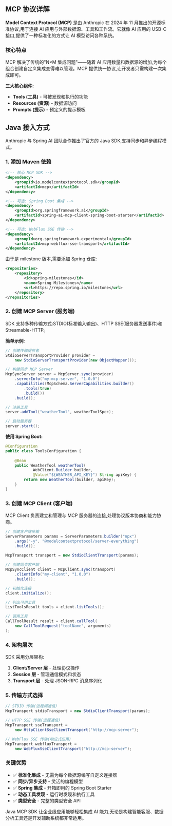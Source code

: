 ## MCP 协议详解

**Model Context Protocol (MCP)** 是由 Anthropic 在 2024 年 11 月推出的开源标准协议,用于连接 AI 应用与外部数据源、工具和工作流。它就像 AI 应用的 USB-C 接口,提供了一种标准化的方式让 AI 模型访问各种系统。

### 核心特点

MCP 解决了传统的"N×M 集成问题"——随着 AI 应用数量和数据源的增加,为每个组合创建自定义集成变得难以管理。MCP 提供统一协议,让开发者只需构建一次集成即可。

**三大核心组件:**
- **Tools (工具)** - 可被发现和执行的功能
- **Resources (资源)** - 数据源访问
- **Prompts (提示)** - 预定义的提示模板

## Java 接入方式

Anthropic 与 Spring AI 团队合作推出了官方的 Java SDK,支持同步和异步编程模式。

### 1. 添加 Maven 依赖

```xml
<!-- 核心 MCP SDK -->
<dependency>
    <groupId>io.modelcontextprotocol.sdk</groupId>
    <artifactId>mcp</artifactId>
</dependency>

<!-- 可选: Spring Boot 集成 -->
<dependency>
    <groupId>org.springframework.ai</groupId>
    <artifactId>spring-ai-mcp-client-spring-boot-starter</artifactId>
</dependency>

<!-- 可选: WebFlux SSE 传输 -->
<dependency>
    <groupId>org.springframework.experimental</groupId>
    <artifactId>mcp-webflux-sse-transport</artifactId>
</dependency>
```

由于是 milestone 版本,需要添加 Spring 仓库:

```xml
<repositories>
    <repository>
        <id>spring-milestones</id>
        <name>Spring Milestones</name>
        <url>https://repo.spring.io/milestone</url>
    </repository>
</repositories>
```

### 2. 创建 MCP Server (服务端)

SDK 支持多种传输方式:STDIO(标准输入输出)、HTTP SSE(服务器发送事件)和 Streamable-HTTP。

**简单示例:**

```java
// 创建传输提供者
StdioServerTransportProvider provider = 
    new StdioServerTransportProvider(new ObjectMapper());

// 构建同步 MCP Server
McpSyncServer server = McpServer.sync(provider)
    .serverInfo("my-mcp-server", "1.0.0")
    .capabilities(McpSchema.ServerCapabilities.builder()
        .tools(true)
        .build())
    .build();

// 注册工具
server.addTool("weatherTool", weatherToolSpec);

// 启动服务器
server.start();
```

**使用 Spring Boot:**

```java
@Configuration
public class ToolsConfiguration {
    
    @Bean
    public WeatherTool weatherTool(
            WebClient.Builder builder,
            @Value("${WEATHER_API_KEY}") String apiKey) {
        return new WeatherTool(builder, apiKey);
    }
}
```

### 3. 创建 MCP Client (客户端)

MCP Client 负责建立和管理与 MCP 服务器的连接,处理协议版本协商和能力协商。

```java
// 创建客户端传输
ServerParameters params = ServerParameters.builder("npx")
    .args("-y", "@modelcontextprotocol/server-everything")
    .build();
    
McpTransport transport = new StdioClientTransport(params);

// 创建同步客户端
McpSyncClient client = McpClient.sync(transport)
    .clientInfo("my-client", "1.0.0")
    .build();

// 初始化连接
client.initialize();

// 列出可用工具
ListToolsResult tools = client.listTools();

// 调用工具
CallToolResult result = client.callTool(
    new CallToolRequest("toolName", arguments)
);
```

### 4. 架构层次

SDK 采用分层架构:

1. **Client/Server 层** - 处理协议操作
2. **Session 层** - 管理通信模式和状态
3. **Transport 层** - 处理 JSON-RPC 消息序列化

### 5. 传输方式选择

```java
// STDIO 传输(进程间通信)
McpTransport stdioTransport = new StdioClientTransport(params);

// HTTP SSE 传输(远程通信)
McpTransport sseTransport = 
    new HttpClientSseClientTransport("http://mcp-server");

// WebFlux SSE 传输(响应式应用)
McpTransport webfluxTransport = 
    new WebFluxSseClientTransport("http://mcp-server");
```

### 关键优势

- ✅ **标准化集成** - 无需为每个数据源编写自定义连接器
- ✅ **同步/异步支持** - 灵活的编程模型
- ✅ **Spring 集成** - 开箱即用的 Spring Boot Starter
- ✅ **动态工具发现** - 运行时发现和执行工具
- ✅ **类型安全** - 完整的类型安全 API

Java MCP SDK 让企业级应用能够轻松集成 AI 能力,无论是构建智能客服、数据分析工具还是开发辅助系统都非常适用。
